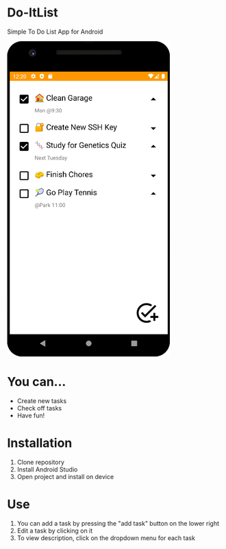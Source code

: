 # Do-ItList

Simple To Do List App for Android

![alt text](https://github.com/LiljaKiiski/AndroidApps/blob/master/Do-ItList/images/cover.png)


# You can...
- Create new tasks
- Check off tasks
- Have fun!

# Installation
1. Clone repository
2. Install Android Studio
3. Open project and install on device

# Use
1. You can add a task by pressing the "add task" button on the lower right
2. Edit a task by clicking on it
3. To view description, click on the dropdown menu for each task
